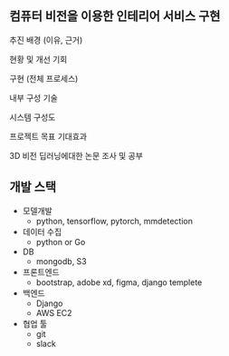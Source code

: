 ## 컴퓨터 비전을 이용한 인테리어 서비스 구현

추진 배경 (이유, 근거)

현황 및 개선 기회

구현 (전체 프로세스)

내부 구성 기술

시스템 구성도

프로젝트 목표 기대효과



3D 비전 딥러닝에대한 논문 조사 및 공부





## 개발 스택

- 모델개발
  - python, tensorflow, pytorch, mmdetection
- 데이터 수집
  - python or Go
- DB
  - mongodb, S3
- 프론트엔드
  - bootstrap, adobe xd, figma, django templete
- 백엔드
  - Django
  - AWS EC2
- 협업 툴
  - git
  - slack





